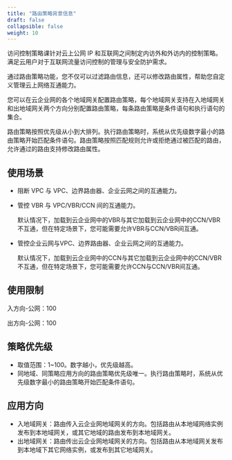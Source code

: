 ```yaml
---
title: "路由策略背景信息"
draft: false
collapsible: false
weight: 10
---
```


访问控制策略课针对云上公网 IP 和互联网之间制定内访外和外访内的控制策略。满足云用户对于互联网流量访问控制的管理与安全防护需求。

通过路由策略功能，您不仅可以过滤路由信息，还可以修改路由属性，帮助您自定义管理云上网络互通能力。

您可以在云企业网的各个地域网关配置路由策略，每个地域网关支持在入地域网关和出地域网关两个方向分别配置路由策略，每条路由策略是条件语句和执行语句的集合。

路由策略按照优先级从小到大排列。执行路由策略时，系统从优先级数字最小的路由策略开始匹配条件语句。路由策略按照匹配规则允许或拒绝通过被匹配的路由，允许通过的路由支持修改路由属性。

## 使用场景

- 阻断 VPC 与 VPC、边界路由器、企业云网之间的互通能力。

- 管控 VBR 与 VPC/VBR/CCN 间的互通能力。

  默认情况下，加载到云企业网中的VBR与其它加载到云企业网中的CCN/VBR不互通，但在特定场景下，您可能需要允许VBR与CCN/VBR间互通。

- 管控企业云网与VPC、边界路由器、企业云网之间的互通能力。

  默认情况下，加载到云企业网中的CCN与其它加载到云企业网中的CCN/VBR不互通，但在特定场景下，您可能需要允许CCN与CCN/VBR间互通。

## 使用限制

入方向-公网：100

出方向-公网：100

## 策略优先级

- 取值范围：1~100。数字越小，优先级越高。
- 同地域、同策略应用方向的路由策略优先级唯一。执行路由策略时，系统从优先级数字最小的路由策略开始匹配条件语句。

## 应用方向

- 入地域网关：路由传入云企业网地域网关的方向。包括路由从本地域网络实例发布到本地域网关，或其它地域的路由发布到本地域网关。
- 出地域网关：路由传出云企业网地域网关的方向。包括路由从本地域网关发布到本地域下其它网络实例，或发布到其它地域网关。



